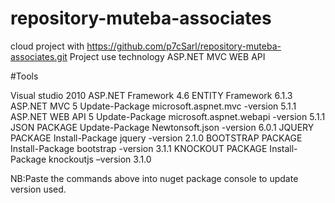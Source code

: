 # repository-muteba-associates

cloud project with https://github.com/p7cSarl/repository-muteba-associates.git
Project use technology ASP.NET MVC WEB API

#Tools

Visual studio 2010
ASP.NET Framework 4.6
ENTITY Framework 6.1.3
ASP.NET MVC 5
Update-Package microsoft.aspnet.mvc -version 5.1.1
ASP.NET WEB API 5
Update-Package microsoft.aspnet.webapi -version 5.1.1
JSON PACKAGE
Update-Package Newtonsoft.json -version 6.0.1
JQUERY PACKAGE
Install-Package jquery -version 2.1.0
BOOTSTRAP PACKAGE
Install-Package bootstrap -version 3.1.1
KNOCKOUT PACKAGE
Install-Package knockoutjs –version 3.1.0

NB:Paste the commands above into nuget package console to update version used.